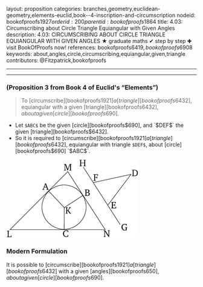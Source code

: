 layout: proposition
categories: branches,geometry,euclidean-geometry,elements-euclid,book--4-inscription-and-circumscription
nodeid: bookofproofs$1927
orderid: 200
parentid: bookofproofs$1864
title: 4.03: Circumscribing about Circle Triangle Equiangular with Given Angles
description: 4.03: CIRCUMSCRIBING ABOUT CIRCLE TRIANGLE EQUIANGULAR WITH GIVEN ANGLES &#9733; graduate maths &#10004; step by step &#10010; visit BookOfProofs now!
references: bookofproofs$6419,bookofproofs$6908
keywords: about,angles,circle,circumscribing,equiangular,given,triangle
contributors: @Fitzpatrick,bookofproofs

---


---

### (Proposition 3 from Book 4 of Euclid's “Elements”)

> To [circumscribe][bookofproofs$1921] a [triangle][bookofproofs$6432], equiangular with a given [triangle][bookofproofs$6432], about a given [circle][bookofproofs$690].
* Let `$ABC$` be the given [circle][bookofproofs$690], and `$DEF$` the given [triangle][bookofproofs$6432].
* So it is required to [circumscribe][bookofproofs$1921] a [triangle][bookofproofs$6432], equiangular with triangle `$DEF$`, about [circle][bookofproofs$690] `$ABC$`.


![fig03e](https://github.com/bookofproofs/bookofproofs.github.io/blob/main/_sources/_assets/images/euclid/Book04/fig03e.png?raw=true)


### Modern Formulation

It is possible to [circumscribe][bookofproofs$1921] a [triangle][bookofproofs$6432] with a given [angles][bookofproofs$650], about a given [circle][bookofproofs$690].